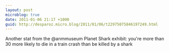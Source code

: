 ```yaml
---
layout: post
microblog: true
date: 2011-01-06 21:17 +1000
guid: http://desparoz.micro.blog/2011/01/06/t22975075846197249.html
---
```

Another stat from the @anmmuseum Planet Shark exhibit: you're more than 30 more likely to die in a train crash than be killed by a shark
